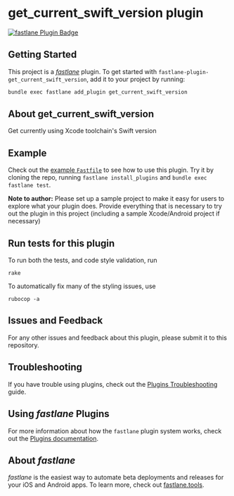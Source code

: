 # get_current_swift_version plugin

[![fastlane Plugin Badge](https://rawcdn.githack.com/fastlane/fastlane/master/fastlane/assets/plugin-badge.svg)](https://rubygems.org/gems/fastlane-plugin-get_current_swift_version)

## Getting Started

This project is a [_fastlane_](https://github.com/fastlane/fastlane) plugin. To get started with `fastlane-plugin-get_current_swift_version`, add it to your project by running:

```bash
bundle exec fastlane add_plugin get_current_swift_version
```

## About get_current_swift_version

Get currently using Xcode toolchain's Swift version

## Example

Check out the [example `Fastfile`](fastlane/Fastfile) to see how to use this plugin. Try it by cloning the repo, running `fastlane install_plugins` and `bundle exec fastlane test`.

**Note to author:** Please set up a sample project to make it easy for users to explore what your plugin does. Provide everything that is necessary to try out the plugin in this project (including a sample Xcode/Android project if necessary)

## Run tests for this plugin

To run both the tests, and code style validation, run

```
rake
```

To automatically fix many of the styling issues, use
```
rubocop -a
```

## Issues and Feedback

For any other issues and feedback about this plugin, please submit it to this repository.

## Troubleshooting

If you have trouble using plugins, check out the [Plugins Troubleshooting](https://docs.fastlane.tools/plugins/plugins-troubleshooting/) guide.

## Using _fastlane_ Plugins

For more information about how the `fastlane` plugin system works, check out the [Plugins documentation](https://docs.fastlane.tools/plugins/create-plugin/).

## About _fastlane_

_fastlane_ is the easiest way to automate beta deployments and releases for your iOS and Android apps. To learn more, check out [fastlane.tools](https://fastlane.tools).

